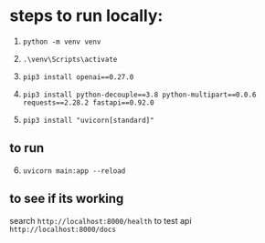 # steps to run locally:

1.  `python -m venv venv`
2. `.\venv\Scripts\activate`

3. `pip3 install openai==0.27.0`
4. `pip3 install python-decouple==3.8 python-multipart==0.0.6 requests==2.28.2 fastapi==0.92.0`

5. `pip3 install "uvicorn[standard]"`

## to run
6. `uvicorn main:app --reload`

## to see if its working

search `http://localhost:8000/health`
to test api `http://localhost:8000/docs`
